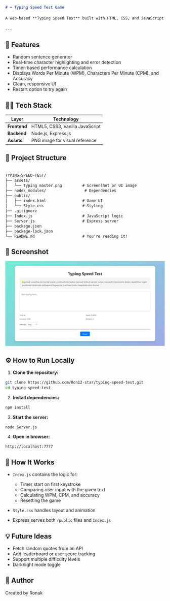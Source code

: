 
```markdown
# ⌨️ Typing Speed Test Game

A web-based **Typing Speed Test** built with HTML, CSS, and JavaScript. The game measures your typing speed (WPM), accuracy, and gives real-time feedback. A Node.js + Express server is used to serve the files.

---
```
## 🚀 Features

- Random sentence generator
- Real-time character highlighting and error detection
- Timer-based performance calculation
- Displays Words Per Minute (WPM), Characters Per Minute (CPM), and Accuracy
- Clean, responsive UI
- Restart option to try again

## 🧑‍💻 Tech Stack

| Layer       | Technology        |
|-------------|-------------------|
| **Frontend**| HTML5, CSS3, Vanilla JavaScript |
| **Backend** | Node.js, Express.js |
| **Assets**  | PNG image for visual reference |



## 📁 Project Structure

```

TYPING-SPEED-TEST/
├── assets/
│   └── Typing master.png         # Screenshot or UI image
├── node\_modules/                 # Dependencies
├── public/
│   ├── index.html                # Game UI
│   └── Style.css                 # Styling
├── .gitignore
├── Index.js                      # JavaScript logic
├── Server.js                     # Express server
├── package.json
├── package-lock.json
└── README.md                     # You're reading it!

```


## 📸 Screenshot

![Typing Speed Test Screenshot](./assets/Typing%20master.png)



## ⚙️ How to Run Locally

1. **Clone the repository:**
```bash
git clone https://github.com/Ron12-star/typing-speed-test.git
cd typing-speed-test
````

2. **Install dependencies:**

```bash
npm install
```

3. **Start the server:**

```bash
node Server.js
```

4. **Open in browser:**

```
http://localhost:7777
```


## 🧠 How It Works

* `Index.js` contains the logic for:

  * Timer start on first keystroke
  * Comparing user input with the given text
  * Calculating WPM, CPM, and accuracy
  * Resetting the game
* `Style.css` handles layout and animation
* Express serves both `/public` files and `Index.js`



## 💡 Future Ideas

* Fetch random quotes from an API
* Add leaderboard or user score tracking
* Support multiple difficulty levels
* Dark/light mode toggle




## 🙌 Author

Created by Ronak


